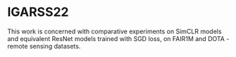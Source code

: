 # IGARSS22

This work is concerned with comparative experiments on SimCLR models and equivalent ResNet models trained with SGD loss, on FAIR1M and DOTA - remote sensing datasets.
